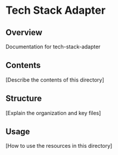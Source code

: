 # Tech Stack Adapter

## Overview

Documentation for tech-stack-adapter

## Contents

[Describe the contents of this directory]

## Structure

[Explain the organization and key files]

## Usage

[How to use the resources in this directory]

